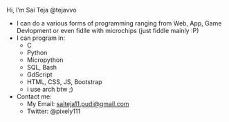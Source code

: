 Hi, I’m Sai Teja @tejavvo
- I can do a various forms of programming ranging from Web, App, Game Devlopment or even fidlle with microchips (just fiddle mainly :P) 
- I can program in:
   - C
   - Python
   - Micropython
   - SQL, Bash
   - GdScript
   - HTML, CSS, JS, Bootstrap
   - i use arch btw ;)
- Contact me:
  - My Email: saiteja11.pudi@gmail.com
  - Twitter: @pixely111

<!---
Pixely11/Pixely11 is a ✨ special ✨ repository because its `README.md` (this file) appears on your GitHub profile.
You can click the Preview link to take a look at your changes.
--->
